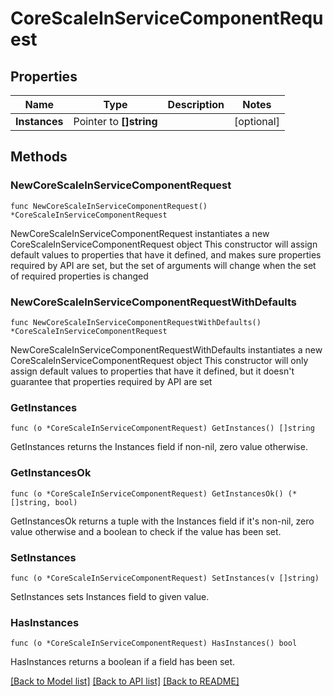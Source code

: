 # CoreScaleInServiceComponentRequest

## Properties

Name | Type | Description | Notes
------------ | ------------- | ------------- | -------------
**Instances** | Pointer to **[]string** |  | [optional] 

## Methods

### NewCoreScaleInServiceComponentRequest

`func NewCoreScaleInServiceComponentRequest() *CoreScaleInServiceComponentRequest`

NewCoreScaleInServiceComponentRequest instantiates a new CoreScaleInServiceComponentRequest object
This constructor will assign default values to properties that have it defined,
and makes sure properties required by API are set, but the set of arguments
will change when the set of required properties is changed

### NewCoreScaleInServiceComponentRequestWithDefaults

`func NewCoreScaleInServiceComponentRequestWithDefaults() *CoreScaleInServiceComponentRequest`

NewCoreScaleInServiceComponentRequestWithDefaults instantiates a new CoreScaleInServiceComponentRequest object
This constructor will only assign default values to properties that have it defined,
but it doesn't guarantee that properties required by API are set

### GetInstances

`func (o *CoreScaleInServiceComponentRequest) GetInstances() []string`

GetInstances returns the Instances field if non-nil, zero value otherwise.

### GetInstancesOk

`func (o *CoreScaleInServiceComponentRequest) GetInstancesOk() (*[]string, bool)`

GetInstancesOk returns a tuple with the Instances field if it's non-nil, zero value otherwise
and a boolean to check if the value has been set.

### SetInstances

`func (o *CoreScaleInServiceComponentRequest) SetInstances(v []string)`

SetInstances sets Instances field to given value.

### HasInstances

`func (o *CoreScaleInServiceComponentRequest) HasInstances() bool`

HasInstances returns a boolean if a field has been set.


[[Back to Model list]](../README.md#documentation-for-models) [[Back to API list]](../README.md#documentation-for-api-endpoints) [[Back to README]](../README.md)


